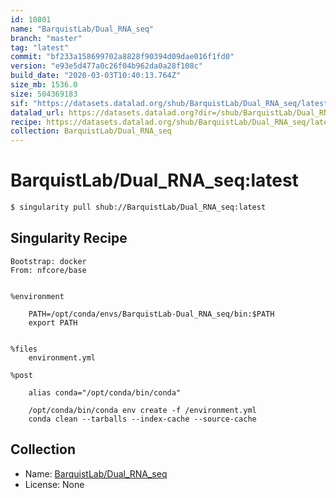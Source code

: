 ```yaml
---
id: 10801
name: "BarquistLab/Dual_RNA_seq"
branch: "master"
tag: "latest"
commit: "bf233a158699702a8828f90394d09dae016f1fd0"
version: "e93e5d477a0c26f04b962da0a28f108c"
build_date: "2020-03-03T10:40:13.764Z"
size_mb: 1536.0
size: 504369183
sif: "https://datasets.datalad.org/shub/BarquistLab/Dual_RNA_seq/latest/2020-03-03-bf233a15-e93e5d47/e93e5d477a0c26f04b962da0a28f108c.sif"
datalad_url: https://datasets.datalad.org?dir=/shub/BarquistLab/Dual_RNA_seq/latest/2020-03-03-bf233a15-e93e5d47/
recipe: https://datasets.datalad.org/shub/BarquistLab/Dual_RNA_seq/latest/2020-03-03-bf233a15-e93e5d47/Singularity
collection: BarquistLab/Dual_RNA_seq
---
```


# BarquistLab/Dual_RNA_seq:latest

```bash
$ singularity pull shub://BarquistLab/Dual_RNA_seq:latest
```

## Singularity Recipe

```singularity
Bootstrap: docker
From: nfcore/base


%environment

    PATH=/opt/conda/envs/BarquistLab-Dual_RNA_seq/bin:$PATH
    export PATH


%files
    environment.yml 

%post

    alias conda="/opt/conda/bin/conda"    

    /opt/conda/bin/conda env create -f /environment.yml
    conda clean --tarballs --index-cache --source-cache
```

## Collection

 - Name: [BarquistLab/Dual_RNA_seq](https://github.com/BarquistLab/Dual_RNA_seq)
 - License: None

